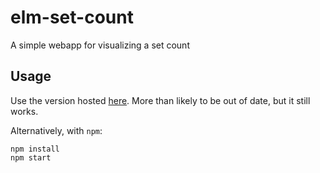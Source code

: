 # elm-set-count

A simple webapp for visualizing a set count

## Usage

Use the version hosted [here](https://ivanthetricourne.github.io/set-count-app/index.html). More than likely to be out of date, but it still works.

Alternatively, with `npm`:

```
npm install
npm start
```
